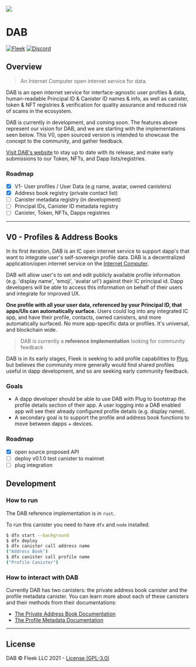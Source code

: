 ![](https://storageapi.fleek.co/fleek-team-bucket/dab/dab-github.png)
# DAB

[![Fleek](https://img.shields.io/badge/Made%20by-Fleek-blue)](https://fleek.co/)
[![Discord](https://img.shields.io/badge/Discord-Channel-blue)](https://discord.gg/yVEcEzmrgm)

## Overview

> An Internet Computer open internet service for data.

DAB is an open internet service for interface-agnostic user profiles & data, human-readable Principal ID & Canister ID names & info, as well as canister, token & NFT registries & verification for quality assurance and reduced risk of scams in the ecosystem.

DAB is currently in development, and coming soon. The features above represent our vision for DAB, and we are starting with the implementations seen below. This V0, open sourced version is intended to showcase the concept to the community, and gather feedback.

[Visit DAB's website](https://dab.ooo/) to stay up to date with its release, and make early submissions to our Token, NFTs, and Dapp lists/registries.

### Roadmap

* [x] V1- User profiles / User Data (e.g name, avatar, owned canisters)
* [x] Address book registry (private contact list)
* [ ] Canister metadata registry (in development)
* [ ] Principal IDs, Canister ID metadata registry
* [ ] Canister, Token, NFTs, Dapps registries

---
## V0 - Profiles & Address Books

In its first iteration, DAB is an IC open internet service to support dapp's that want to integrate user's self-sovereign profile data. DAB is a decentralized application/open internet service on the [Internet Computer](https://dfinity.org).

DAB will allow user's to set and edit publicly available profile information (e.g. 'display name', 'emoji', 'avatar url') against their IC principal id. Dapp developers will be able to access this information on behalf of their users and integrate for improved UX.

 **One profile with all your user data, referenced by your Principal ID, that apps/UIs can automatically surface.** Users could log into any integrated IC app, and have their profile, contacts, owned canisters, and more automatically surfaced. No more app-specific data or profiles. It's universal, and blockchain wide.

> DAB is currently a **reference implementation** looking for community feedback

DAB is in its early stages, Fleek is seeking to add profile capabilities to [Plug](https://github.com/psychedelic/plug), but believes the community more generally would find shared profiles useful in dapp development, and so are seeking early community feedback.

### Goals

* A dapp developer should be able to use DAB with Plug to bootstrap the profile details section of their app. A user logging into a DAB enabled app will see their already configured profile details (e.g. display name).
* A secondary goal is to support the profile and address book functions to move between dapps + devices.

### Roadmap

* [x] open source proposed API
* [ ] deploy v0.1.0 test canister to mainnet
* [ ] plug integration

## Development

### How to run

The DAB reference implementation is in `rust`.

To run this canister you need to have `dfx` and `node` installed.

``` bash
$ dfx start --background
$ dfx deploy
$ dfx canister call address name
("Address Book")
$ dfx canister call profile name
("Profile Canister")
```

### How to interact with DAB

Currently DAB has two canisters: the private address book canister and the profile metadata canister. You can learn more about each of these canisters and their methods from their documentations:
- [The Private Address Book Documentation](https://github.com/Psychedelic/dab/tree/main/address)
- [The Profile Metadata Documentation](https://github.com/Psychedelic/dab/tree/main/profile)

----

## License

DAB © Fleek LLC 2021 - [License (GPL-3.0)](https://github.com/Psychedelic/dab/blob/main/LICENSE)
